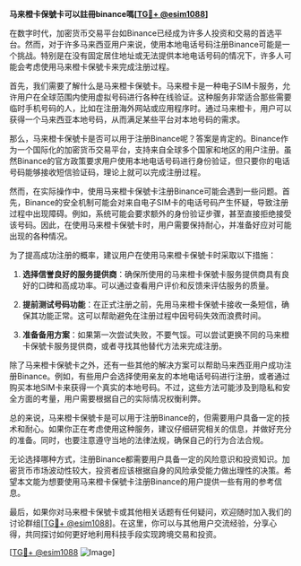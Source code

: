 **马来橙卡保號卡可以註冊binance嗎[[TG💪+ @esim1088](https://t.me/s/esim1088)]**

在数字时代，加密货币交易平台如Binance已经成为许多人投资和交易的首选平台。然而，对于许多马来西亚用户来说，使用本地电话号码注册Binance可能是一个挑战。特别是在没有固定居住地址或无法提供本地电话号码的情况下，许多人可能会考虑使用马来橙卡保號卡来完成注册过程。

首先，我们需要了解什么是马来橙卡保號卡。马来橙卡是一种电子SIM卡服务，允许用户在全球范围内使用虚拟号码进行各种在线验证。这种服务非常适合那些需要临时手机号码的人，比如在注册海外网站或应用程序时。通过马来橙卡，用户可以获得一个马来西亚本地号码，从而满足某些平台对本地号码的需求。

那么，马来橙卡保號卡是否可以用于注册Binance呢？答案是肯定的。Binance作为一个国际化的加密货币交易平台，支持来自全球多个国家和地区的用户注册。虽然Binance的官方政策要求用户使用本地电话号码进行身份验证，但只要你的电话号码能够接收短信验证码，理论上就可以完成注册过程。

然而，在实际操作中，使用马来橙卡保號卡注册Binance可能会遇到一些问题。首先，Binance的安全机制可能会对来自电子SIM卡的电话号码产生怀疑，导致注册过程中出现障碍。例如，系统可能会要求额外的身份验证步骤，甚至直接拒绝接受该号码。因此，在使用马来橙卡保號卡时，用户需要保持耐心，并准备好应对可能出现的各种情况。

为了提高成功注册的概率，建议用户在使用马来橙卡保號卡时采取以下措施：

1. **选择信誉良好的服务提供商**：确保所使用的马来橙卡保號卡服务提供商具有良好的口碑和高成功率。可以通过查看用户评价和反馈来评估服务的质量。

2. **提前测试号码功能**：在正式注册之前，先用马来橙卡保號卡接收一条短信，确保其功能正常。这可以帮助避免在注册过程中因号码失效而浪费时间。

3. **准备备用方案**：如果第一次尝试失败，不要气馁。可以尝试更换不同的马来橙卡保號卡服务提供商，或者寻找其他替代方法来完成注册。

除了马来橙卡保號卡之外，还有一些其他的解决方案可以帮助马来西亚用户成功注册Binance。例如，有些用户会选择使用亲友的本地电话号码进行注册，或者通过购买本地SIM卡来获得一个真实的本地号码。不过，这些方法可能涉及到隐私和安全方面的考量，用户需要根据自己的实际情况权衡利弊。

总的来说，马来橙卡保號卡是可以用于注册Binance的，但需要用户具备一定的技术和耐心。如果你正在考虑使用这种服务，建议仔细研究相关的信息，并做好充分的准备。同时，也要注意遵守当地的法律法规，确保自己的行为合法合规。

无论选择哪种方式，注册Binance都需要用户具备一定的风险意识和投资知识。加密货币市场波动性较大，投资者应该根据自身的风险承受能力做出理性的决策。希望本文能为想要使用马来橙卡保號卡注册Binance的用户提供一些有用的参考信息。

最后，如果你对马来橙卡保號卡或其他相关话题有任何疑问，欢迎随时加入我们的讨论群组[[TG💪+ @esim1088](https://t.me/s/esim1088)]。在这里，你可以与其他用户交流经验，分享心得，共同探讨如何更好地利用科技手段实现跨境交易和投资。

[[TG💪+ @esim1088](https://t.me/s/esim1088) ![Image](https://i.postimg.cc/4NQfJmqS/Snipaste-2025-05-13-00-14-12.png)]